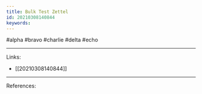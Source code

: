 ```yaml
---
title: Bulk Test Zettel
id: 20210308140844
keywords:
---
```

#alpha #bravo #charlie #delta #echo

---
Links:

- [[20210308140844]]

---
References:

